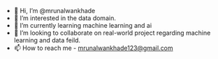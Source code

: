 - 👋 Hi, I’m @mrunalwankhade
- 👀 I’m interested in the data domain.
- 🌱 I’m currently learning machine learning and ai
- 💞️ I’m looking to collaborate on real-world project regarding machine learning and data feild.
- 📫 How to reach me - mrunalwankhade123@gmail.com

<!---
mrunalwankhade/mrunalwankhade is a ✨ special ✨ repository because its `README.md` (this file) appears on your GitHub profile.
You can click the Preview link to take a look at your changes.
--->
